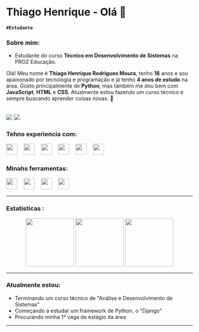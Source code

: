 # Thiago Henrique - Olá 🖖
**`#Estudante`**

### Sobre mim:
- Estudante do curso **Técnico em Desenvolvimento de Sistemas** na PROZ Educação.

Olá! Meu nome é **Thiago Henrique Rodrigues Moura**, tenho **18** anos e sou apaixonado por tecnologia e programação e já tenho **4 anos de estudo** na área. Gosto principalmente de **Python**, mas também me dou bem com **JavaScript**, **HTML** e **CSS**. Atualmente estou fazendo um curso técnico e sempre buscando aprender coisas novas. 🚀

[![](https://img.shields.io/badge/-Instagram-%23E4405F?style=for-the-badge&logo=instagram&logoColor=white)](https://www.instagram.com/thiago.kk_dev?utm_source=ig_web_button_share_sheet&igsh=ZDNlZDc0MzIxNw==)
[![](https://img.shields.io/badge/-Gmail-%23333?style=for-the-badge&logo=gmail&logoColor=white)](mailto:Thiagohenriquerm@gmail.com)
---

### Tehno experiencia com:
<img height="30px" src="https://icongr.am/devicon/python-original.svg?size=30&color=currentColor">ㅤ
<img height="30px" src="https://icongr.am/devicon/mysql-original-wordmark.svg?size=30&color=currentColor">ㅤ
<img height="30px" src="https://icongr.am/devicon/javascript-original.svg?size=30&color=currentColor">ㅤ
<img height="30px" src="https://icongr.am/devicon/nodejs-original.svg?size=30&color=currentColor">ㅤ
<img height="30px" src="https://icongr.am/devicon/html5-original.svg?size=30&color=currentColor">ㅤ
<img height="30px" src="https://icongr.am/devicon/css3-original.svg?size=30&color=currentColor">ㅤ


### Minahs ferramentas:
<img height="30px" src="https://devicon-website.vercel.app/api/vscode/original.svg">ㅤ
<img height="30px" src="https://devicon-website.vercel.app/api/ubuntu/plain.svg">ㅤ
<img height="30px" src="https://devicon-website.vercel.app/api/git/original.svg">ㅤ
<img height="30px" src="https://devicon-website.vercel.app/api/bash/original.svg">ㅤ

---

### Estatisticas :
<div align="center">
    <td  >
      <img height="130px" src="https://github-readme-stats.vercel.app/api?username=ThiagoHenriqueRm&show_icons=true&theme=tokyonight&include_all_commits=true&locale=pt-br&rank_icon=github"/>
    <td>
      <img height="130px" src="https://github-readme-stats.vercel.app/api/top-langs/?username=ThiagoHenriqueRm&layout=compact&theme=tokyonight&locale=pt-br&include_all_commits=true"/>
    <td>
      <img height="130px" src="https://github-readme-streak-stats.herokuapp.com/?user=ThiagoHenriqueRm&include_all_commits=true&theme=tokyonight&locale=pt-br"/>
</div>

---

### Atualmente estou: 

* Terminando um curso técnico de "Análise e Desenvolvimento de Sistemas" 
* Começando a estudar um framework de Python, o "Django"
* Procurando minha 1° vaga de estágio da área

---
